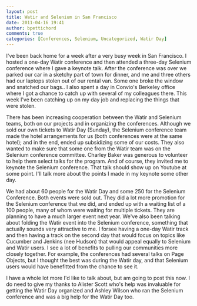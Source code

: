 ```yaml
---
layout: post
title: Watir and Selenium in San Francisco
date: 2011-04-16 19:41
author: bpettichord
comments: true
categories: [Conferences, Selenium, Uncategorized, Watir Day]
---
```

I've been back home for a week after a very busy week in San Francisco. I hosted a one-day Watir conference and then attended a three-day Selenium conference where I gave a keynote talk. After the conference was over we parked our car in a sketchy part of town for dinner, and me and three others had our laptops stolen out of our rental van. Some one broke the window and snatched our bags.. I also spent a day in Convio's Berkeley office where I got a chance to catch up with several of my colleagues there. This week I've been catching up on my day job and replacing the things that were stolen.
<!--more-->

There has been increasing cooperation between the Watir and Selenium teams, both on our projects and in organizing the conferences. Although we sold our own tickets to Watir Day (Sunday), the Selenium conference team made the hotel arrangements for us (both conferences were at the same hotel); and in the end, ended up subsidizing some of our costs. They also wanted to make sure that some one from the Watir team was on the Selenium conference committee. Charley Baker was generous to volunteer to help them select talks for the program. And of course, they invited me to keynote the Selenium conference. That talk should show up on Youtube at some point. I'll talk more about the points I made in my keynote some other day.

We had about 60 people for the Watir Day and some 250 for the Selenium Conference. Both events were sold out. They did a lot more promotion for the Selenium conference that we did, and ended up with a waiting list of a 100 people, many of whom were waiting for multiple tickets. They are planning to have a much larger event next year. We've also been talking about folding the Watir event into the Selenium conference, something that actually sounds very attractive to me. I forsee having a one-day Watir track and then having a track on the second day that would focus on topics like Cucumber and Jenkins (nee Hudson) that would appeal equally to Selenium and Watir users. I see a lot of benefits to pulling our communities more closely together. For example, the conferences had several talks on Page Objects, but I thought the best was during the Watir day, and that Selenium users would have benefitted from the chance to see it.

I have a whole lot more I'd like to talk about, but am going to post this now. I do need to give my thanks to Alister Scott who's help was invaluable for getting the Watir Day organized and Ashley Wilson who ran the Selenium conference and was a big help for the Watir Day too.
